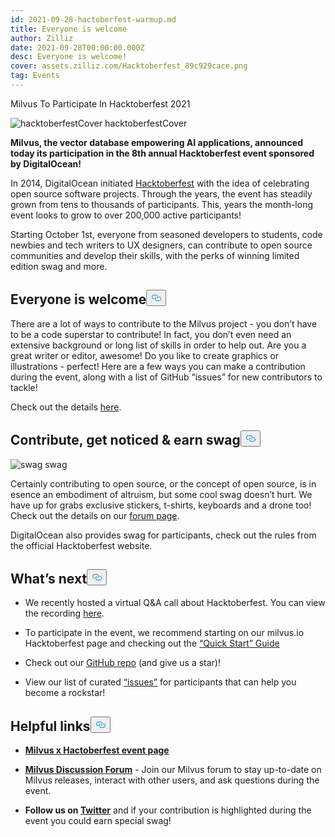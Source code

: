 ```yaml
---
id: 2021-09-28-hactoberfest-warmup.md
title: Everyone is welcome
author: Zilliz
date: 2021-09-28T00:00:00.000Z
desc: Everyone is welcome!
cover: assets.zilliz.com/Hacktoberfest_89c929cace.png
tag: Events
---
```

<custom-h1>Milvus To Participate In Hacktoberfest 2021</custom-h1><p>
  <span class="img-wrapper">
    <img translate="no" src="https://assets.zilliz.com/Hacktoberfest_89c929cace.png" alt="hacktoberfestCover" class="doc-image" id="hacktoberfestcover" />
    <span>hacktoberfestCover</span>
  </span>
</p>
<p><strong>Milvus, the vector database empowering AI applications, announced today its participation in the 8th annual Hacktoberfest event sponsored by DigitalOcean!</strong></p>
<p>In 2014, DigitalOcean initiated <a href="https://hacktoberfest.digitalocean.com/">Hacktoberfest</a> with the idea of celebrating open source software projects. Through the years, the event has steadily grown from tens to thousands of participants.  This, years the month-long event looks to grow to over 200,000 active participants!</p>
<p>Starting October 1st, everyone from seasoned developers to students, code newbies and tech writers to UX designers, can contribute to open source communities and develop their skills, with the perks of winning limited edition swag and more.</p>
<h2 id="Everyone-is-welcome" class="common-anchor-header">Everyone is welcome<button data-href="#Everyone-is-welcome" class="anchor-icon" translate="no">
      <svg translate="no"
        aria-hidden="true"
        focusable="false"
        height="20"
        version="1.1"
        viewBox="0 0 16 16"
        width="16"
      >
        <path
          fill="#0092E4"
          fill-rule="evenodd"
          d="M4 9h1v1H4c-1.5 0-3-1.69-3-3.5S2.55 3 4 3h4c1.45 0 3 1.69 3 3.5 0 1.41-.91 2.72-2 3.25V8.59c.58-.45 1-1.27 1-2.09C10 5.22 8.98 4 8 4H4c-.98 0-2 1.22-2 2.5S3 9 4 9zm9-3h-1v1h1c1 0 2 1.22 2 2.5S13.98 12 13 12H9c-.98 0-2-1.22-2-2.5 0-.83.42-1.64 1-2.09V6.25c-1.09.53-2 1.84-2 3.25C6 11.31 7.55 13 9 13h4c1.45 0 3-1.69 3-3.5S14.5 6 13 6z"
        ></path>
      </svg>
    </button></h2><p>There are a lot of ways to contribute to the Milvus project - you don’t have to be a code superstar to contribute! In fact, you don’t even need an extensive background or long list of skills in order to help out. Are you a great writer or editor, awesome!  Do you like to create graphics or illustrations -  perfect!  Here are a few ways you can make a contribution during the event, along with a list of GitHub “issues” for new contributors to tackle!</p>
<p>Check out the details <a href="https://discuss.milvus.io/t/join-hacktoberfest-2021-with-us/72#how-to-participate-1">here</a>.</p>
<h2 id="Contribute-get-noticed--earn-swag" class="common-anchor-header">Contribute, get noticed &amp; earn swag<button data-href="#Contribute-get-noticed--earn-swag" class="anchor-icon" translate="no">
      <svg translate="no"
        aria-hidden="true"
        focusable="false"
        height="20"
        version="1.1"
        viewBox="0 0 16 16"
        width="16"
      >
        <path
          fill="#0092E4"
          fill-rule="evenodd"
          d="M4 9h1v1H4c-1.5 0-3-1.69-3-3.5S2.55 3 4 3h4c1.45 0 3 1.69 3 3.5 0 1.41-.91 2.72-2 3.25V8.59c.58-.45 1-1.27 1-2.09C10 5.22 8.98 4 8 4H4c-.98 0-2 1.22-2 2.5S3 9 4 9zm9-3h-1v1h1c1 0 2 1.22 2 2.5S13.98 12 13 12H9c-.98 0-2-1.22-2-2.5 0-.83.42-1.64 1-2.09V6.25c-1.09.53-2 1.84-2 3.25C6 11.31 7.55 13 9 13h4c1.45 0 3-1.69 3-3.5S14.5 6 13 6z"
        ></path>
      </svg>
    </button></h2><p>
  <span class="img-wrapper">
    <img translate="no" src="https://assets.zilliz.com/swag_cae44023e8.png" alt="swag" class="doc-image" id="swag" />
    <span>swag</span>
  </span>
</p>
<p>Certainly contributing to open source, or the concept of open source, is in esence an embodiment of altruism, but some cool swag doesn’t hurt. We have up for grabs exclusive stickers, t-shirts, keyboards and a drone too! Check out the details on our <a href="https://discuss.milvus.io/t/join-hacktoberfest-2021-with-us/72#prizes-8">forum page</a>.</p>
<p>DigitalOcean also provides swag for participants, check out the rules from the official Hacktoberfest website.</p>
<h2 id="Whats-next" class="common-anchor-header">What’s next<button data-href="#Whats-next" class="anchor-icon" translate="no">
      <svg translate="no"
        aria-hidden="true"
        focusable="false"
        height="20"
        version="1.1"
        viewBox="0 0 16 16"
        width="16"
      >
        <path
          fill="#0092E4"
          fill-rule="evenodd"
          d="M4 9h1v1H4c-1.5 0-3-1.69-3-3.5S2.55 3 4 3h4c1.45 0 3 1.69 3 3.5 0 1.41-.91 2.72-2 3.25V8.59c.58-.45 1-1.27 1-2.09C10 5.22 8.98 4 8 4H4c-.98 0-2 1.22-2 2.5S3 9 4 9zm9-3h-1v1h1c1 0 2 1.22 2 2.5S13.98 12 13 12H9c-.98 0-2-1.22-2-2.5 0-.83.42-1.64 1-2.09V6.25c-1.09.53-2 1.84-2 3.25C6 11.31 7.55 13 9 13h4c1.45 0 3-1.69 3-3.5S14.5 6 13 6z"
        ></path>
      </svg>
    </button></h2><ul>
<li><p>We recently hosted a virtual Q&amp;A call about Hacktoberfest.  You can view the recording <a href="https://www.youtube.com/watch?v=cHjSTEHoiF8">here</a>.</p></li>
<li><p>To participate in the event, we recommend starting on our milvus.io Hacktoberfest page and checking out the <a href="https://hacktoberfest.com/">“Quick Start” Guide</a></p></li>
<li><p>Check out our <a href="https://github.com/milvus-io">GitHub repo</a> (and give us a star)!</p></li>
<li><p>View our list of curated <a href="https://github.com/milvus-io/milvus/issues?q=is%3Aopen+is%3Aissue+label%3AHacktoberfest">“issues”</a> for participants that can help you become a rockstar!</p></li>
</ul>
<h2 id="Helpful-links" class="common-anchor-header">Helpful links<button data-href="#Helpful-links" class="anchor-icon" translate="no">
      <svg translate="no"
        aria-hidden="true"
        focusable="false"
        height="20"
        version="1.1"
        viewBox="0 0 16 16"
        width="16"
      >
        <path
          fill="#0092E4"
          fill-rule="evenodd"
          d="M4 9h1v1H4c-1.5 0-3-1.69-3-3.5S2.55 3 4 3h4c1.45 0 3 1.69 3 3.5 0 1.41-.91 2.72-2 3.25V8.59c.58-.45 1-1.27 1-2.09C10 5.22 8.98 4 8 4H4c-.98 0-2 1.22-2 2.5S3 9 4 9zm9-3h-1v1h1c1 0 2 1.22 2 2.5S13.98 12 13 12H9c-.98 0-2-1.22-2-2.5 0-.83.42-1.64 1-2.09V6.25c-1.09.53-2 1.84-2 3.25C6 11.31 7.55 13 9 13h4c1.45 0 3-1.69 3-3.5S14.5 6 13 6z"
        ></path>
      </svg>
    </button></h2><ul>
<li><p><a href="https://hacktoberfest.com/"><strong>Milvus x Hactoberfest event page</strong></a></p></li>
<li><p><a href="https://discuss.milvus.io/c/hacktoberfest/9"><strong>Milvus Discussion Forum</strong></a> - Join our Milvus forum to stay up-to-date on Milvus releases, interact with other users, and ask questions during the event.</p></li>
<li><p><strong>Follow us on <a href="https://twitter.com/milvusio">Twitter</a></strong> and if your contribution is highlighted during the event you could earn special swag!</p></li>
</ul>
